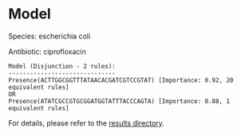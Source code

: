 
# Model

Species: escherichia coli

Antibiotic: ciprofloxacin

```
Model (Disjunction - 2 rules):
------------------------------
Presence(ACTTGGCGGTTTATAACACGATCGTCCGTAT) [Importance: 0.92, 20 equivalent rules]
OR
Presence(ATATCGCCGTGCGGATGGTATTTACCCAGTA) [Importance: 0.88, 1 equivalent rules]

```

For details, please refer to the [results directory](../../../../../results/scm_b/escherichia%20coli/ciprofloxacin/repeat_2/).

